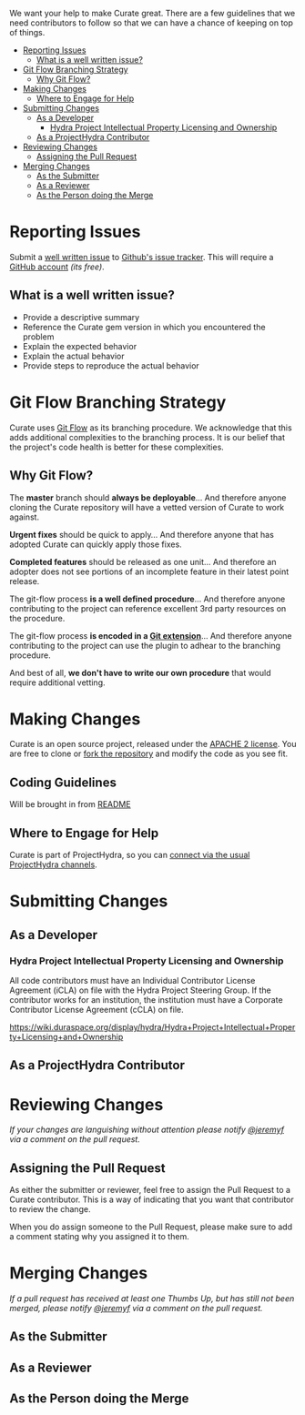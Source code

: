 We want your help to make Curate great.
There are a few guidelines that we need contributors to follow so that we can have a chance of keeping on top of things.

* [Reporting Issues](#reporting-issues)
  * [What is a well written issue?](#what-is-a-well-written-issue)
* [Git Flow Branching Strategy](#git-flow-branching-strategy)
  * [Why Git Flow?](#why-git-flow)
* [Making Changes](#making-changes)
  * [Where to Engage for Help](#where-to-engage-for-help)
* [Submitting Changes](#submitting-changes)
  * [As a Developer](#as-a-developer)
    * [Hydra Project Intellectual Property Licensing and Ownership](#hydra-project-intellectual-property-licensing-and-ownership)
  * [As a ProjectHydra Contributor](#as-a-projecthydra-contributor)
* [Reviewing Changes](#reviewing-changes)
  * [Assigning the Pull Request](#assigning-the-pull-request)
* [Merging Changes](#merging-changes)
  * [As the Submitter](#as-the-submitter)
  * [As a Reviewer](#as-a-reviewer)
  * [As the Person doing the Merge](#as-the-person-doing-the-merge)

# Reporting Issues

Submit a [well written issue](#what-is-a-well-written-issue) to [Github's issue tracker](./issues).
This will require a [GitHub account](https://github.com/signup/free) *(its free)*.

## What is a well written issue?

* Provide a descriptive summary
* Reference the Curate gem version in which you encountered the problem
* Explain the expected behavior
* Explain the actual behavior
* Provide steps to reproduce the actual behavior

# Git Flow Branching Strategy

Curate uses [Git Flow](https://github.com/nvie/gitflow) as its branching procedure.
We acknowledge that this adds additional complexities to the branching process.
It is our belief that the project's code health is better for these complexities.

## Why Git Flow?

The **master** branch should **always be deployable**…
And therefore anyone cloning the Curate repository will have a vetted version of Curate to work against.

**Urgent fixes** should be quick to apply…
And therefore anyone that has adopted Curate can quickly apply those fixes.

**Completed features** should be released as one unit…
And therefore an adopter does not see portions of an incomplete feature in their latest point release.

The git-flow process **is a well defined procedure**…
And therefore anyone contributing to the project can reference excellent 3rd party resources on the procedure.

The git-flow process **is encoded in a [Git extension](https://github.com/nvie/gitflow)**…
And therefore anyone contributing to the project can use the plugin to adhear to the branching procedure.

And best of all, **we don't have to write our own procedure** that would require additional vetting.

# Making Changes

Curate is an open source project, released under the [APACHE 2 license](LICENSE).
You are free to clone or [fork the repository](https://help.github.com/articles/fork-a-repo) and modify the code as you see fit.

## Coding Guidelines

Will be brought in from [README](README)

## Where to Engage for Help

Curate is part of ProjectHydra, so you can [connect via the usual ProjectHydra channels](https://wiki.duraspace.org/display/hydra/Connect).

# Submitting Changes

## As a Developer

### Hydra Project Intellectual Property Licensing and Ownership
All code contributors must have an Individual Contributor License Agreement (iCLA) on file with the Hydra Project Steering Group.
If the contributor works for an institution, the institution must have a Corporate Contributor License Agreement (cCLA) on file.

https://wiki.duraspace.org/display/hydra/Hydra+Project+Intellectual+Property+Licensing+and+Ownership

## As a ProjectHydra Contributor

# Reviewing Changes

*If your changes are languishing without attention please notify [@jeremyf](https://github.com/jeremyf) via a comment on the pull request.*

## Assigning the Pull Request

As either the submitter or reviewer, feel free to assign the Pull Request to a Curate contributor.
This is a way of indicating that you want that contributor to review the change.

When you do assign someone to the Pull Request, please make sure to add a comment stating why you assigned it to them.

# Merging Changes

*If a pull request has received at least one Thumbs Up, but has still not been merged, please notify [@jeremyf](https://github.com/jeremyf) via a comment on the pull request.*

## As the Submitter

## As a Reviewer

## As the Person doing the Merge
